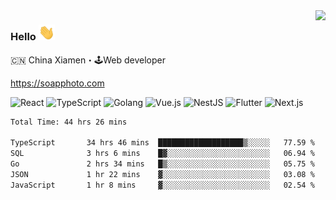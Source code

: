 <img align="right" src="https://github-readme-stats.vercel.app/api?username=yiiu&show_icons=false&bg_color=30,e96443,904e95&title_color=fff&text_color=fff" />

### Hello <img src="https://raw.githubusercontent.com/ABSphreak/ABSphreak/master/gifs/Hi.gif" width="26px" />
 
🇨🇳 China Xiamen・🕹Web developer

https://soapphoto.com

<p align="left"><img src="https://cdn.svgporn.com/logos/react.svg" alt="React" width="32" height="32"/> <img src="https://cdn.svgporn.com/logos/typescript-icon.svg" alt="TypeScript" width="32" height="32"/> <img src="https://cdn.svgporn.com/logos/gopher.svg" alt="Golang" width="32" height="32"/> <img src="https://cdn.svgporn.com/logos/vue.svg" alt="Vue.js" width="32" height="32"/> <img src="https://cdn.svgporn.com/logos/nestjs.svg" alt="NestJS" width="32" height="32"/> <img src="https://cdn.svgporn.com/logos/flutter.svg" alt="Flutter" width="32" height="32"/> <img src="https://cdn.svgporn.com/logos/nextjs-icon.svg" alt="Next.js" width="32" height="32"/></p>


<!--START_SECTION:waka-->

```txt
Total Time: 44 hrs 26 mins

TypeScript       34 hrs 46 mins  ███████████████████▒░░░░░   77.59 %
SQL              3 hrs 6 mins    █▓░░░░░░░░░░░░░░░░░░░░░░░   06.94 %
Go               2 hrs 34 mins   █▒░░░░░░░░░░░░░░░░░░░░░░░   05.75 %
JSON             1 hr 22 mins    ▓░░░░░░░░░░░░░░░░░░░░░░░░   03.08 %
JavaScript       1 hr 8 mins     ▓░░░░░░░░░░░░░░░░░░░░░░░░   02.54 %
```

<!--END_SECTION:waka-->
